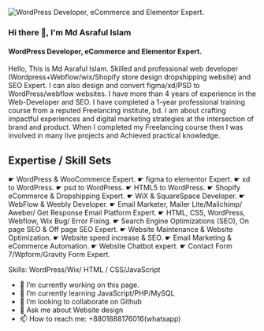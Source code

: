 ![WordPress Developer, eCommerce and Elementor Expert.](https://scontent.fcla5-1.fna.fbcdn.net/v/t39.30808-6/463064126_122133923144359626_5010546574608207670_n.png?stp=dst-png_s960x960&_nc_cat=109&ccb=1-7&_nc_sid=cc71e4&_nc_eui2=AeEVzIXxIJy-y35dwpl6aQDrrRSUDXCy-b6tFJQNcLL5viOtDX1YII1DeMyBwE1iALf1JqTDysmtQiFhyiq5HD_4&_nc_ohc=TyiOEvJwi0YQ7kNvgF2_tJW&_nc_zt=23&_nc_ht=scontent.fcla5-1.fna&_nc_gid=ArHA8fY6LCNXfXZgpZYXn4_&oh=00_AYA1p0jaWLi0eJC5F8b0h9STc1_04RlhBMHrM6aA2-KDpA&oe=674F9FF3)

### Hi there 👋, I'm Md Asraful Islam
#### WordPress Developer, eCommerce and Elementor Expert.

Hello,
 This is Md Asraful Islam. Skilled and professional web developer (Wordpress+Webflow/wix/Shopify store design dropshipping website) and SEO Expert. I can also design and convert figma/xd/PSD to WordPress/webflow websites. I have more than 4 years of experience in the Web-Developer and SEO. I have completed a 1-year professional training course from a reputed Freelancing institute, bd. I am about crafting impactful experiences and digital marketing strategies at the intersection of brand and product. When I completed my Freelancing course then I was involved in many live projects and Achieved practical knowledge. 


Expertise / Skill Sets 
---------------------
 ☛ WordPress & WooCommerce Expert.
 ☛ figma to elementor Expert.
 ☛ xd to WordPress.
 ☛ psd to WordPress.
 ☛ HTML5 to WordPress.
 ☛ Shopify eCommerce & Dropshipping Expert.
 ☛ WiX & SquareSpace Developer.
 ☛ WebFlow & Weebly Developer.
 ☛ Email Marketer, Mailer Lite/Mailchimp/ Aweber/ Get Response Email Platform Expert.
 ☛ HTML, CSS, WordPress, Webflow, Wix Bug/ Error Fixing.
 ☛ Search Engine Optimizations (SEO), On page SEO & Off page SEO Expert. 
 ☛ Website Maintenance & Website Optimization.
 ☛ Website speed increase & SEO.
 ☛ Email Marketing & eCommerce Automation. 
 ☛ Website Chatbot expert.
 ☛ Contact Form 7/Wpform/Gravity Form Expert.

Skills: WordPress/Wix/ HTML / CSS/JavaScript

- 🔭 I’m currently working on this page. 
- 🌱 I’m currently learning JavaScript/PHP/MySQL 
- 👯 I’m looking to collaborate on Github 
- 💬 Ask me about Website design 
- 📫 How to reach me: +8801888176016(whatsapp) 
